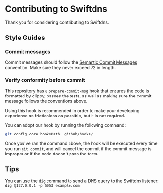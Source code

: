 # Contributing to Swiftdns

Thank you for considering contributing to Swiftdns.

## Style Guides

### Commit messages

Commit messages should follow the [Semantic Commit Messages](https://gist.github.com/joshbuchea/6f47e86d2510bce28f8e7f42ae84c716) convention. Make sure they never exceed 72 in length.

### Verify conformity before commit

This repository has a `prepare-commit-msg` hook that ensures the code is formatted by clippy, passes the tests, as well as making sure the commit message follows the conventions above.

Using this hook is recommended in order to make your developing experience as frictionless as possible, but it is not required.

You can adopt our hook by running the following command:

```bash
git config core.hooksPath .github/hooks/
```

Once you've ran the command above, the hook will be executed every time you run `git commit`, and will cancel the commit if the commit message is improper or if the code doesn't pass the tests.

## Tips

You can use the `dig` command to send a DNS query to the Swiftdns listener: `dig @127.0.0.1 -p 5053 example.com`
